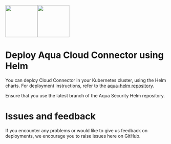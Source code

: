<img src="https://avatars3.githubusercontent.com/u/12783832?s=200&v=4" height="100" width="100" /><img src="https://avatars3.githubusercontent.com/u/15859888?s=200&v=4" width="100" height="100"/>

# Deploy Aqua Cloud Connector using Helm

You can deploy Cloud Connector in your Kubernetes cluster, using the Helm charts. For deployment instructions, refer to the [aqua-helm repository](https://github.com/aquasecurity/aqua-helm/tree/6.2/cloud-connector).

Ensure that you use the latest branch of the Aqua Security Helm repository.

# Issues and feedback

If you encounter any problems or would like to give us feedback on deployments, we encourage you to raise issues here on GitHub.

